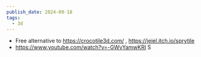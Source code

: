 ```yaml
---
publish_date: 2024-09-18
tags:
  - 3d
---
```

-  Free alternative to https://crocotile3d.com/ , https://jeiel.itch.io/sprytile
  - https://www.youtube.com/watch?v=-GWvYamwKRI
S